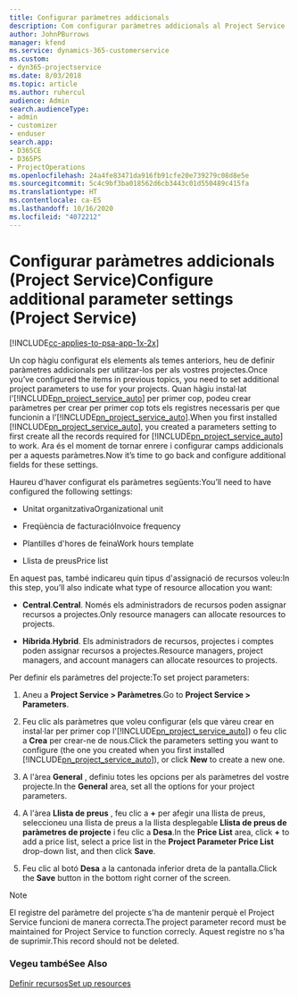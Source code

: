 ```yaml
---
title: Configurar paràmetres addicionals
description: Com configurar paràmetres addicionals al Project Service
author: JohnPBurrows
manager: kfend
ms.service: dynamics-365-customerservice
ms.custom:
- dyn365-projectservice
ms.date: 8/03/2018
ms.topic: article
ms.author: ruhercul
audience: Admin
search.audienceType:
- admin
- customizer
- enduser
search.app:
- D365CE
- D365PS
- ProjectOperations
ms.openlocfilehash: 24a4fe83471da916fb91cfe20e739279c08d8e5e
ms.sourcegitcommit: 5c4c9bf3ba018562d6cb3443c01d550489c415fa
ms.translationtype: HT
ms.contentlocale: ca-ES
ms.lasthandoff: 10/16/2020
ms.locfileid: "4072212"
---
```

# <a name="configure-additional-parameter-settings-project-service"></a><span data-ttu-id="aebcd-103">Configurar paràmetres addicionals (Project Service)</span><span class="sxs-lookup"><span data-stu-id="aebcd-103">Configure additional parameter settings (Project Service)</span></span>

[!INCLUDE[cc-applies-to-psa-app-1x-2x](../includes/cc-applies-to-psa-app-1x-2x.md)]

<span data-ttu-id="aebcd-104">Un cop hàgiu configurat els elements als temes anteriors, heu de definir paràmetres addicionals per utilitzar-los per als vostres projectes.</span><span class="sxs-lookup"><span data-stu-id="aebcd-104">Once you’ve configured the items in previous topics, you need to set additional project parameters to use for your projects.</span></span> <span data-ttu-id="aebcd-105">Quan hàgiu instal·lat l'[!INCLUDE[pn_project_service_auto](../includes/pn-project-service-auto.md)] per primer cop, podeu crear paràmetres per crear per primer cop tots els registres necessaris per que funcionin a l'[!INCLUDE[pn_project_service_auto](../includes/pn-project-service-auto.md)].</span><span class="sxs-lookup"><span data-stu-id="aebcd-105">When you first installed [!INCLUDE[pn_project_service_auto](../includes/pn-project-service-auto.md)], you created a parameters setting to first create all the records required for [!INCLUDE[pn_project_service_auto](../includes/pn-project-service-auto.md)] to work.</span></span> <span data-ttu-id="aebcd-106">Ara és el moment de tornar enrere i configurar camps addicionals per a aquests paràmetres.</span><span class="sxs-lookup"><span data-stu-id="aebcd-106">Now it’s time to go back and configure additional fields for these settings.</span></span>  
  
 <span data-ttu-id="aebcd-107">Haureu d'haver configurat els paràmetres següents:</span><span class="sxs-lookup"><span data-stu-id="aebcd-107">You’ll need to have configured the following settings:</span></span>  
  
-   <span data-ttu-id="aebcd-108">Unitat organitzativa</span><span class="sxs-lookup"><span data-stu-id="aebcd-108">Organizational unit</span></span>  
  
-   <span data-ttu-id="aebcd-109">Freqüència de facturació</span><span class="sxs-lookup"><span data-stu-id="aebcd-109">Invoice frequency</span></span>  
  
-   <span data-ttu-id="aebcd-110">Plantilles d'hores de feina</span><span class="sxs-lookup"><span data-stu-id="aebcd-110">Work hours template</span></span>  
  
-   <span data-ttu-id="aebcd-111">Llista de preus</span><span class="sxs-lookup"><span data-stu-id="aebcd-111">Price list</span></span>  
 
<span data-ttu-id="aebcd-112">En aquest pas, també indicareu quin tipus d'assignació de recursos voleu:</span><span class="sxs-lookup"><span data-stu-id="aebcd-112">In this step, you’ll also indicate what type of resource allocation you want:</span></span>  
  
- <span data-ttu-id="aebcd-113">**Central**.</span><span class="sxs-lookup"><span data-stu-id="aebcd-113">**Central**.</span></span> <span data-ttu-id="aebcd-114">Només els administradors de recursos poden assignar recursos a projectes.</span><span class="sxs-lookup"><span data-stu-id="aebcd-114">Only resource managers can allocate resources to projects.</span></span>  
  
- <span data-ttu-id="aebcd-115">**Híbrida**.</span><span class="sxs-lookup"><span data-stu-id="aebcd-115">**Hybrid**.</span></span> <span data-ttu-id="aebcd-116">Els administradors de recursos, projectes i comptes poden assignar recursos a projectes.</span><span class="sxs-lookup"><span data-stu-id="aebcd-116">Resource managers, project managers, and account managers can allocate resources to projects.</span></span>  
  
 
<span data-ttu-id="aebcd-117">Per definir els paràmetres del projecte:</span><span class="sxs-lookup"><span data-stu-id="aebcd-117">To set project parameters:</span></span>  
  
1. <span data-ttu-id="aebcd-118">Aneu a **Project Service > Paràmetres**.</span><span class="sxs-lookup"><span data-stu-id="aebcd-118">Go to **Project Service > Parameters**.</span></span>  
  
2. <span data-ttu-id="aebcd-119">Feu clic als paràmetres que voleu configurar (els que vàreu crear en instal·lar per primer cop l'[!INCLUDE[pn_project_service_auto](../includes/pn-project-service-auto.md)]) o feu clic a **Crea** per crear-ne de nous.</span><span class="sxs-lookup"><span data-stu-id="aebcd-119">Click the parameters setting you want to configure (the one you created when you first installed [!INCLUDE[pn_project_service_auto](../includes/pn-project-service-auto.md)]), or click **New** to create a new one.</span></span>  
  
3. <span data-ttu-id="aebcd-120">A l'àrea **General** , definiu totes les opcions per als paràmetres del vostre projecte.</span><span class="sxs-lookup"><span data-stu-id="aebcd-120">In the **General** area, set all the options for your project parameters.</span></span>  
  
4. <span data-ttu-id="aebcd-121">A l'àrea **Llista de preus** , feu clic a **+** per afegir una llista de preus, seleccioneu una llista de preus a la llista desplegable **Llista de preus de paràmetres de projecte** i feu clic a **Desa**.</span><span class="sxs-lookup"><span data-stu-id="aebcd-121">In the **Price List** area, click **+** to add a price list, select a price list in the **Project Parameter Price List** drop-down list, and then click **Save**.</span></span>  
  
5. <span data-ttu-id="aebcd-122">Feu clic al botó **Desa** a la cantonada inferior dreta de la pantalla.</span><span class="sxs-lookup"><span data-stu-id="aebcd-122">Click the **Save** button in the bottom right corner of the screen.</span></span>  

> [!NOTE]
> <span data-ttu-id="aebcd-123">El registre del paràmetre del projecte s'ha de mantenir perquè el Project Service funcioni de manera correcta.</span><span class="sxs-lookup"><span data-stu-id="aebcd-123">The project parameter record must be maintained for Project Service to function correcly.</span></span> <span data-ttu-id="aebcd-124">Aquest registre no s'ha de suprimir.</span><span class="sxs-lookup"><span data-stu-id="aebcd-124">This record should not be deleted.</span></span>

### <a name="see-also"></a><span data-ttu-id="aebcd-125">Vegeu també</span><span class="sxs-lookup"><span data-stu-id="aebcd-125">See Also</span></span>  
 [<span data-ttu-id="aebcd-126">Definir recursos</span><span class="sxs-lookup"><span data-stu-id="aebcd-126">Set up resources</span></span>](../psa/set-up-resources.md)
